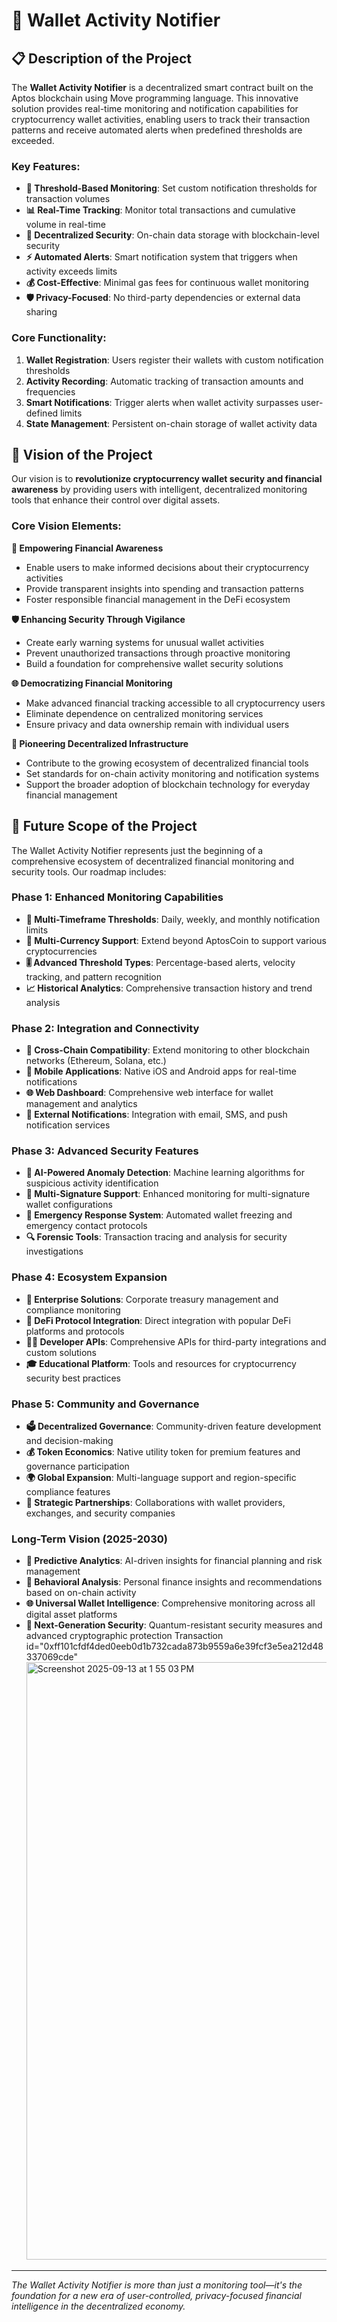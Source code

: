 # 🔔 Wallet Activity Notifier

## 📋 Description of the Project

The **Wallet Activity Notifier** is a decentralized smart contract built on the Aptos blockchain using Move programming language. This innovative solution provides real-time monitoring and notification capabilities for cryptocurrency wallet activities, enabling users to track their transaction patterns and receive automated alerts when predefined thresholds are exceeded.

### Key Features:
- **🎯 Threshold-Based Monitoring**: Set custom notification thresholds for transaction volumes
- **📊 Real-Time Tracking**: Monitor total transactions and cumulative volume in real-time
- **🔐 Decentralized Security**: On-chain data storage with blockchain-level security
- **⚡ Automated Alerts**: Smart notification system that triggers when activity exceeds limits
- **💰 Cost-Effective**: Minimal gas fees for continuous wallet monitoring
- **🛡️ Privacy-Focused**: No third-party dependencies or external data sharing

### Core Functionality:
1. **Wallet Registration**: Users register their wallets with custom notification thresholds
2. **Activity Recording**: Automatic tracking of transaction amounts and frequencies
3. **Smart Notifications**: Trigger alerts when wallet activity surpasses user-defined limits
4. **State Management**: Persistent on-chain storage of wallet activity data

## 🌟 Vision of the Project

Our vision is to **revolutionize cryptocurrency wallet security and financial awareness** by providing users with intelligent, decentralized monitoring tools that enhance their control over digital assets.

### Core Vision Elements:

**🎯 Empowering Financial Awareness**
- Enable users to make informed decisions about their cryptocurrency activities
- Provide transparent insights into spending and transaction patterns
- Foster responsible financial management in the DeFi ecosystem

**🛡️ Enhancing Security Through Vigilance**
- Create early warning systems for unusual wallet activities
- Prevent unauthorized transactions through proactive monitoring
- Build a foundation for comprehensive wallet security solutions

**🌐 Democratizing Financial Monitoring**
- Make advanced financial tracking accessible to all cryptocurrency users
- Eliminate dependence on centralized monitoring services
- Ensure privacy and data ownership remain with individual users

**🚀 Pioneering Decentralized Infrastructure**
- Contribute to the growing ecosystem of decentralized financial tools
- Set standards for on-chain activity monitoring and notification systems
- Support the broader adoption of blockchain technology for everyday financial management

## 🔮 Future Scope of the Project

The Wallet Activity Notifier represents just the beginning of a comprehensive ecosystem of decentralized financial monitoring and security tools. Our roadmap includes:

### Phase 1: Enhanced Monitoring Capabilities
- **📅 Multi-Timeframe Thresholds**: Daily, weekly, and monthly notification limits
- **💱 Multi-Currency Support**: Extend beyond AptosCoin to support various cryptocurrencies
- **🎚️ Advanced Threshold Types**: Percentage-based alerts, velocity tracking, and pattern recognition
- **📈 Historical Analytics**: Comprehensive transaction history and trend analysis

### Phase 2: Integration and Connectivity
- **🔗 Cross-Chain Compatibility**: Extend monitoring to other blockchain networks (Ethereum, Solana, etc.)
- **📱 Mobile Applications**: Native iOS and Android apps for real-time notifications
- **🌐 Web Dashboard**: Comprehensive web interface for wallet management and analytics
- **📧 External Notifications**: Integration with email, SMS, and push notification services

### Phase 3: Advanced Security Features
- **🤖 AI-Powered Anomaly Detection**: Machine learning algorithms for suspicious activity identification
- **👥 Multi-Signature Support**: Enhanced monitoring for multi-signature wallet configurations
- **🚨 Emergency Response System**: Automated wallet freezing and emergency contact protocols
- **🔍 Forensic Tools**: Transaction tracing and analysis for security investigations

### Phase 4: Ecosystem Expansion
- **🏢 Enterprise Solutions**: Corporate treasury management and compliance monitoring
- **🤝 DeFi Protocol Integration**: Direct integration with popular DeFi platforms and protocols
- **👨‍💻 Developer APIs**: Comprehensive APIs for third-party integrations and custom solutions
- **🎓 Educational Platform**: Tools and resources for cryptocurrency security best practices

### Phase 5: Community and Governance
- **🗳️ Decentralized Governance**: Community-driven feature development and decision-making
- **💰 Token Economics**: Native utility token for premium features and governance participation
- **🌍 Global Expansion**: Multi-language support and region-specific compliance features
- **🤝 Strategic Partnerships**: Collaborations with wallet providers, exchanges, and security companies

### Long-Term Vision (2025-2030)
- **🧠 Predictive Analytics**: AI-driven insights for financial planning and risk management
- **🔮 Behavioral Analysis**: Personal finance insights and recommendations based on on-chain activity
- **🌐 Universal Wallet Intelligence**: Comprehensive monitoring across all digital asset platforms
- **🚀 Next-Generation Security**: Quantum-resistant security measures and advanced cryptographic protection
Transaction id="0xff101cfdf4ded0eeb0d1b732cada873b9559a6e39fcf3e5ea212d48337069cde"
  <img width="1470" height="956" alt="Screenshot 2025-09-13 at 1 55 03 PM" src="https://github.com/user-attachments/assets/18d320de-47d3-4b41-a684-033ef45fc285" />

---

*The Wallet Activity Notifier is more than just a monitoring tool—it's the foundation for a new era of user-controlled, privacy-focused financial intelligence in the decentralized economy.*
